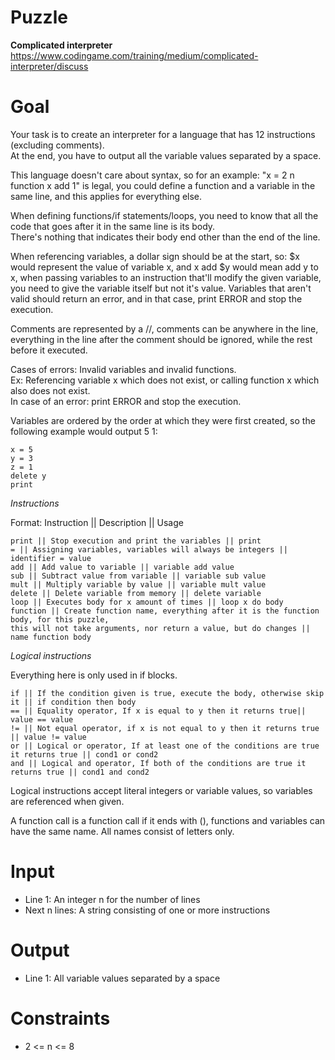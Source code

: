 # Puzzle
**Complicated interpreter** https://www.codingame.com/training/medium/complicated-interpreter/discuss

# Goal
Your task is to create an interpreter for a language that has 12 instructions (excluding comments).  
At the end, you have to output all the variable values separated by a space.

This language doesn't care about syntax, so for an example: "x = 2 n function x add 1" is legal, you could define a function and a variable in the same line, and this applies for everything else.

When defining functions/if statements/loops, you need to know that all the code that goes after it in the same line is its body.   
There's nothing that indicates their body end other than the end of the line.

When referencing variables, a dollar sign should be at the start, so: $x would represent the value of variable x, and x add $y would mean add y to x, when passing variables to an instruction that'll modify the given variable, you need to give the variable itself but not it's value. Variables that aren't valid should return an error, and in that case, print ERROR and stop the execution.

Comments are represented by a //, comments can be anywhere in the line, everything in the line after the comment should be ignored, while the rest before it executed.

Cases of errors: Invalid variables and invalid functions.  
Ex: Referencing variable x which does not exist, or calling function x which also does not exist.  
In case of an error: print ERROR and stop the execution.

Variables are ordered by the order at which they were first created, so the following example would output 5 1:  
```
x = 5
y = 3
z = 1
delete y
print
```

*Instructions*  

Format: Instruction || Description || Usage
```
print || Stop execution and print the variables || print
= || Assigning variables, variables will always be integers || identifier = value
add || Add value to variable || variable add value
sub || Subtract value from variable || variable sub value
mult || Multiply variable by value || variable mult value
delete || Delete variable from memory || delete variable
loop || Executes body for x amount of times || loop x do body
function || Create function name, everything after it is the function body, for this puzzle, 
this will not take arguments, nor return a value, but do changes || name function body
```

*Logical instructions*  

Everything here is only used in if blocks.
```
if || If the condition given is true, execute the body, otherwise skip it || if condition then body
== || Equality operator, If x is equal to y then it returns true|| value == value
!= || Not equal operator, if x is not equal to y then it returns true || value != value
or || Logical or operator, If at least one of the conditions are true it returns true || cond1 or cond2
and || Logical and operator, If both of the conditions are true it returns true || cond1 and cond2
```
Logical instructions accept literal integers or variable values, so variables are referenced when given.

A function call is a function call if it ends with (), functions and variables can have the same name. All names consist of letters only.

# Input
* Line 1: An integer n for the number of lines
* Next n lines: A string consisting of one or more instructions

# Output
* Line 1: All variable values separated by a space

# Constraints
* 2 <= n <= 8
